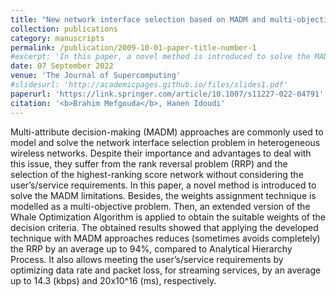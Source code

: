 ```yaml
---
title: "New network interface selection based on MADM and multi-objective whale optimization algorithm in heterogeneous wireless networks"
collection: publications
category: manuscripts
permalink: /publication/2009-10-01-paper-title-number-1
#excerpt: 'In this paper, a novel method is introduced to solve the MADM limitations. Besides, the weights assignment technique is modelled as a multi-objective problem. Then, an extended version of the Whale Optimization Algorithm is applied to obtain the suitable weights of the decision criteria. The obtained results showed that applying the developed technique with MADM approaches reduces (sometimes avoids completely) the RRP by an average up to 94%, compared to Analytical Hierarchy Process. It also allows meeting the user’s/service requirements by optimizing data rate and packet loss, for streaming services, by an average up to 14.3 (kbps).'
date: 07 September 2022
venue: 'The Journal of Supercomputing'
#slidesurl: 'http://academicpages.github.io/files/slides1.pdf'
paperurl: 'https://link.springer.com/article/10.1007/s11227-022-04791'
citation: '<b>Brahim Mefgouda</b>, Hanen Idoudi'
---
```

Multi-attribute decision-making (MADM) approaches are commonly used to model and solve the network interface selection problem in heterogeneous wireless networks. Despite their importance and advantages to deal with this issue, they suffer from the rank reversal problem (RRP) and the selection of the highest-ranking score network without considering the user’s/service requirements. In this paper, a novel method is introduced to solve the MADM limitations. Besides, the weights assignment technique is modelled as a multi-objective problem. Then, an extended version of the Whale Optimization Algorithm is applied to obtain the suitable weights of the decision criteria. The obtained results showed that applying the developed technique with MADM approaches reduces (sometimes avoids completely) the RRP by an average up to 94%, compared to Analytical Hierarchy Process. It also allows meeting the user’s/service requirements by optimizing data rate and packet loss, for streaming services, by an average up to 14.3 (kbps) and  20x10^16 (ms), respectively.

